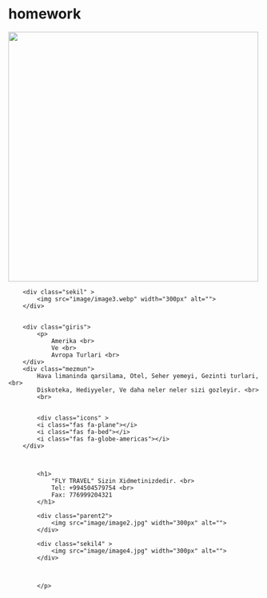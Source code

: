 # homework

<!DOCTYPE html>
<html lang="en">

<head>
    <meta charset="UTF-8">
    <meta name="viewport" content="width=device-width, initial-scale=1.0">
    <meta http-equiv="X-UA-Compatible" content="ie=edge">
    <title>Document</title>
    <link href="https://fonts.googleapis.com/css?family=Dancing+Script&display=swap" rel="stylesheet">
    <link href="https://fonts.googleapis.com/css?family=Indie+Flower&display=swap" rel="stylesheet">
    <link rel="stylesheet" href="css/style.css">
    <script src="https://kit.fontawesome.com/3dbe9795d9.js" crossorigin="anonymous"></script>
</head>

<body>
    <div class="parent">
        <img src="image/image1.jpg" width="500px" alt="">


        <div class="sekil" >
            <img src="image/image3.webp" width="300px" alt="">
        </div>


        <div class="giris">
            <p>
                Amerika <br>
                Ve <br>
                Avropa Turlari <br>
        </div>
        <div class="mezmun">
            Hava limaninda qarsilama, Otel, Seher yemeyi, Gezinti turlari, <br>
            Diskoteka, Hediyyeler, Ve daha neler neler sizi gozleyir. <br>
            <br>


            <div class="icons" >
            <i class="fas fa-plane"></i>
            <i class="fas fa-bed"></i>
            <i class="fas fa-globe-americas"></i>
        </div>



            <h1>
                "FLY TRAVEL" Sizin Xidmetinizdedir. <br>
                Tel: +994504579754 <br>
                Fax: 776999204321
            </h1>

            <div class="parent2">
                <img src="image/image2.jpg" width="300px" alt="">
            </div>

            <div class="sekil4" >
                <img src="image/image4.jpg" width="300px" alt="">
            </div>

        

            </p>

</body>

</html>